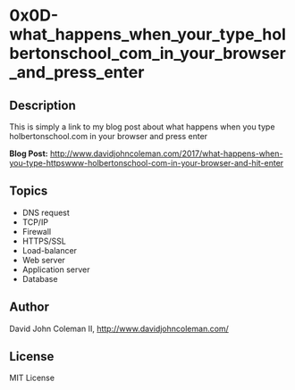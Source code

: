# 0x0D-what_happens_when_your_type_holbertonschool_com_in_your_browser_and_press_enter

## Description

This is simply a link to my blog post about what happens when you type
holbertonschool.com in your browser and press enter

__Blog Post:__ http://www.davidjohncoleman.com/2017/what-happens-when-you-type-httpswww-holbertonschool-com-in-your-browser-and-hit-enter

## Topics

* DNS request
* TCP/IP
* Firewall
* HTTPS/SSL
* Load-balancer
* Web server
* Application server
* Database

## Author

David John Coleman II, http://www.davidjohncoleman.com/

## License

MIT License
